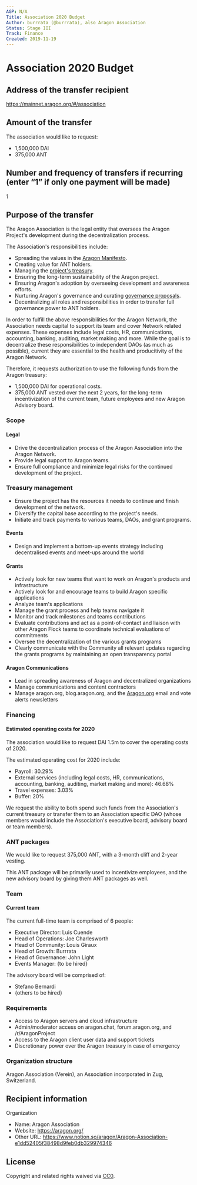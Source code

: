 ```yaml
---
AGP: N/A
Title: Association 2020 Budget
Author: burrrata (@burrrata), also Aragon Association
Status: Stage III
Track: Finance
Created: 2019-11-19
---
```


# Association 2020 Budget

## Address of the transfer recipient

https://mainnet.aragon.org/#/association

## Amount of the transfer

The association would like to request:
- 1,500,000 DAI
- 375,000 ANT

## Number and frequency of transfers if recurring (enter “1” if only one payment will be made)

1

## Purpose of the transfer

The Aragon Association is the legal entity that oversees the Aragon Project's development during the decentralization process.

The Association's responsibilities include: 
- Spreading the values in the [Aragon Manifesto](https://blog.aragon.org/the-aragon-manifesto-4a21212eac03/).
- Creating value for ANT holders.
- Managing the [project's treasury](https://transparency.aragon.org).
- Ensuring the long-term sustainability of the Aragon project.
- Ensuring Aragon's adoption by overseeing development and awareness efforts.
- Nurturing Aragon's governance and curating [governance proposals](https://aragon.org/project/governance).
- Decentralizing all roles and responsibilities in order to transfer full governance power to ANT holders.

In order to fulfill the above responsibilities for the Aragon Network, the Association needs capital to support its team and cover Network related expenses. These expenses include legal costs, HR, communications, accounting, banking, auditing, market making and more. While the goal is to decentralize these responsibilities to independent DAOs (as much as possible), current they are essential to the health and producitivity of the Aragon Network.

Therefore, it requests authorization to use the following funds from the Aragon treasury:

- 1,500,000 DAI for operational costs.
- 375,000 ANT vested over the next 2 years, for the long-term incentivization of the current team, future employees and new Aragon Advisory board.

### **Scope**

#### **Legal**
- Drive the decentralization process of the Aragon Association into the Aragon Network.
- Provide legal support to Aragon teams.
- Ensure full compliance and minimize legal risks for the continued development of the project.

### **Treasury management**
- Ensure the project has the resources it needs to continue and finish development of the network.
- Diversify the capital base according to the project's needs.
- Initiate and track payments to various teams, DAOs, and grant programs.

#### **Events**

- Design and implement a bottom-up events strategy including decentralised events and meet-ups around the world

#### Grants
- Actively look for new teams that want to work on Aragon's products and infrastructure
- Actively look for and encourage teams to build Aragon specific applications
- Analyze team's applications
- Manage the grant process and help teams navigate it
- Monitor and track milestones and teams contributions
- Evaluate contributions and act as a point-of-contact and liaison with other Aragon Flock teams to coordinate technical evaluations of commitments
- Oversee the decentralization of the various grants programs
- Clearly communicate with the Community all relevant updates regarding the grants programs by maintaining an open transparency portal

#### **Aragon Communications**
- Lead in spreading awareness of Aragon and decentralized organizations
- Manage communications and content contractors
- Manage aragon.org, blog.aragon.org, and the [Aragon.org](http://aragon.org) email and vote alerts newsletters

### **Financing**

#### **Estimated operating costs for 2020**

The association would like to request DAI 1.5m to cover the operating costs of 2020.

The estimated operating cost for 2020 include: 
- Payroll: 30.29%
- External services (including legal costs, HR, communications, accounting, banking, auditing, market making and more): 46.68%
- Travel expenses: 3.03%
- Buffer: 20%

We request the ability to both spend such funds from the Association's current treasury or transfer them to an Association specific DAO (whose members would include the Association's executive board, advisory board or team members).

### **ANT packages**

We would like to request 375,000 ANT, with a 3-month cliff and 2-year vesting.

This ANT package will be primarily used to incentivize employees, and the new advisory board by giving them ANT packages as well.

### **Team**

#### **Current team**

The current full-time team is comprised of 6 people: 
- Executive Director: Luis Cuende
- Head of Operations: Joe Charlesworth
- Head of Community: Louis Giraux
- Head of Growth: Burrrata
- Head of Governance: John Light
- Events Manager: {to be hired}

The advisory board will be comprised of: 
- Stefano Bernardi
- {others to be hired}

### **Requirements**
- Access to Aragon servers and cloud infrastructure
- Admin/moderator access on aragon.chat, forum.aragon.org, and /r/AragonProject
- Access to the Aragon client user data and support tickets
- Discretionary power over the Aragon treasury in case of emergency

### **Organization structure**

Aragon Association (Verein), an Association incorporated in Zug, Switzerland.

## Recipient information

Organization
- Name: Aragon Association
- Website: https://aragon.org/
- Other URL: https://www.notion.so/aragon/Aragon-Association-e1dd52405f38498d9feb0db329974346

## License
Copyright and related rights waived via [CC0](https://creativecommons.org/publicdomain/zero/1.0/).
